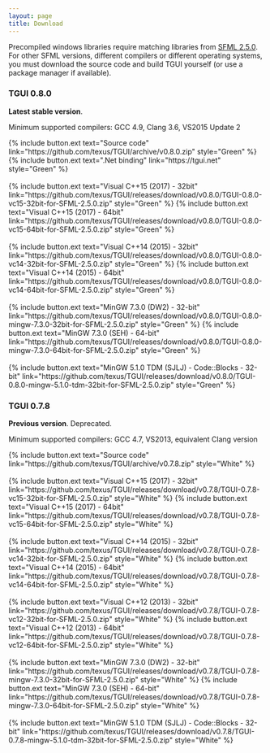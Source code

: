 ```yaml
---
layout: page
title: Download
---
```


Precompiled windows libraries require matching libraries from [SFML 2.5.0](https://www.sfml-dev.org/download/sfml/2.5.0/). For other SFML versions, different compilers or different operating systems, you must download the source code and build TGUI yourself (or use a package manager if available).


### TGUI 0.8.0
<b>Latest stable version</b>.

Minimum supported compilers: GCC 4.9, Clang 3.6, VS2015 Update 2
<p>
  {% include button.ext text="Source code" link="https://github.com/texus/TGUI/archive/v0.8.0.zip" style="Green" %}
  {% include button.ext text=".Net binding" link="https://tgui.net" style="Green" %}<br><br>
  {% include button.ext text="Visual C++15 (2017) - 32bit" link="https://github.com/texus/TGUI/releases/download/v0.8.0/TGUI-0.8.0-vc15-32bit-for-SFML-2.5.0.zip" style="Green" %}
  {% include button.ext text="Visual C++15 (2017) - 64bit" link="https://github.com/texus/TGUI/releases/download/v0.8.0/TGUI-0.8.0-vc15-64bit-for-SFML-2.5.0.zip" style="Green" %}<br><br>
  {% include button.ext text="Visual C++14 (2015) - 32bit" link="https://github.com/texus/TGUI/releases/download/v0.8.0/TGUI-0.8.0-vc14-32bit-for-SFML-2.5.0.zip" style="Green" %}
  {% include button.ext text="Visual C++14 (2015) - 64bit" link="https://github.com/texus/TGUI/releases/download/v0.8.0/TGUI-0.8.0-vc14-64bit-for-SFML-2.5.0.zip" style="Green" %}<br><br>
  {% include button.ext text="MinGW 7.3.0 (DW2) - 32-bit" link="https://github.com/texus/TGUI/releases/download/v0.8.0/TGUI-0.8.0-mingw-7.3.0-32bit-for-SFML-2.5.0.zip" style="Green" %}
  {% include button.ext text="MinGW 7.3.0 (SEH) - 64-bit" link="https://github.com/texus/TGUI/releases/download/v0.8.0/TGUI-0.8.0-mingw-7.3.0-64bit-for-SFML-2.5.0.zip" style="Green" %}<br><br>
  {% include button.ext text="MinGW 5.1.0 TDM (SJLJ) - Code::Blocks - 32-bit" link="https://github.com/texus/TGUI/releases/download/v0.8.0/TGUI-0.8.0-mingw-5.1.0-tdm-32bit-for-SFML-2.5.0.zip" style="Green" %}
</p>


### TGUI 0.7.8
<b>Previous version</b>. Deprecated.

Minimum supported compilers: GCC 4.7, VS2013, equivalent Clang version
<p>
  {% include button.ext text="Source code" link="https://github.com/texus/TGUI/archive/v0.7.8.zip" style="White" %}<br><br>
  {% include button.ext text="Visual C++15 (2017) - 32bit" link="https://github.com/texus/TGUI/releases/download/v0.7.8/TGUI-0.7.8-vc15-32bit-for-SFML-2.5.0.zip" style="White" %}
  {% include button.ext text="Visual C++15 (2017) - 64bit" link="https://github.com/texus/TGUI/releases/download/v0.7.8/TGUI-0.7.8-vc15-64bit-for-SFML-2.5.0.zip" style="White" %}<br><br>
  {% include button.ext text="Visual C++14 (2015) - 32bit" link="https://github.com/texus/TGUI/releases/download/v0.7.8/TGUI-0.7.8-vc14-32bit-for-SFML-2.5.0.zip" style="White" %}
  {% include button.ext text="Visual C++14 (2015) - 64bit" link="https://github.com/texus/TGUI/releases/download/v0.7.8/TGUI-0.7.8-vc14-64bit-for-SFML-2.5.0.zip" style="White" %}<br><br>
  {% include button.ext text="Visual C++12 (2013) - 32bit" link="https://github.com/texus/TGUI/releases/download/v0.7.8/TGUI-0.7.8-vc12-32bit-for-SFML-2.5.0.zip" style="White" %}
  {% include button.ext text="Visual C++12 (2013) - 64bit" link="https://github.com/texus/TGUI/releases/download/v0.7.8/TGUI-0.7.8-vc12-64bit-for-SFML-2.5.0.zip" style="White" %}<br><br>
  {% include button.ext text="MinGW 7.3.0 (DW2) - 32-bit" link="https://github.com/texus/TGUI/releases/download/v0.7.8/TGUI-0.7.8-mingw-7.3.0-32bit-for-SFML-2.5.0.zip" style="White" %}
  {% include button.ext text="MinGW 7.3.0 (SEH) - 64-bit" link="https://github.com/texus/TGUI/releases/download/v0.7.8/TGUI-0.7.8-mingw-7.3.0-64bit-for-SFML-2.5.0.zip" style="White" %}<br><br>
  {% include button.ext text="MinGW 5.1.0 TDM (SJLJ) - Code::Blocks - 32-bit" link="https://github.com/texus/TGUI/releases/download/v0.7.8/TGUI-0.7.8-mingw-5.1.0-tdm-32bit-for-SFML-2.5.0.zip" style="White" %}
</p>

